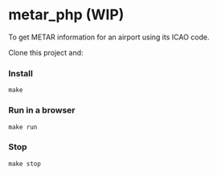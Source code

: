 # metar_php (WIP)

To get METAR information for an airport using its ICAO code.

Clone this project and:

### Install

```
make
````

### Run in a browser

```
make run
````

### Stop

```
make stop
````